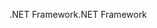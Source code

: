 <span data-ttu-id="c233a-101">.NET Framework</span><span class="sxs-lookup"><span data-stu-id="c233a-101">.NET Framework</span></span>